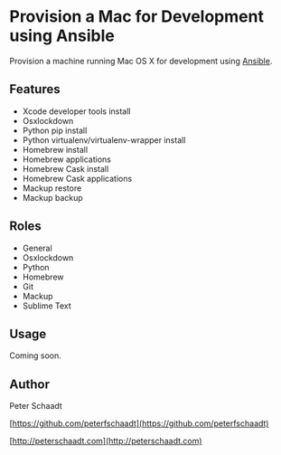 Provision a Mac for Development using Ansible
=============================================

Provision a machine running Mac OS X for development using [Ansible](https://www.ansible.com).


Features
--------

- Xcode developer tools install
- Osxlockdown
- Python pip install
- Python virtualenv/virtualenv-wrapper install
- Homebrew install
- Homebrew applications
- Homebrew Cask install
- Homebrew Cask applications
- Mackup restore
- Mackup backup


Roles
-----

- General
- Osxlockdown
- Python
- Homebrew
- Git
- Mackup
- Sublime Text


Usage
-----

Coming soon.


Author
------

Peter Schaadt

[https://github.com/peterfschaadt](https://github.com/peterfschaadt)

[http://peterschaadt.com](http://peterschaadt.com)
